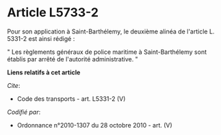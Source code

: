 # Article L5733-2

Pour son application à Saint-Barthélemy, le deuxième alinéa de l'article L. 5331-2 est ainsi rédigé : 

" Les règlements généraux de police maritime à Saint-Barthélemy sont établis par arrêté de l'autorité administrative. "

**Liens relatifs à cet article**

_Cite_:

  - Code des transports - art. L5331-2 (V)

_Codifié par_:

  - Ordonnance n°2010-1307 du 28 octobre 2010 - art. (V)
